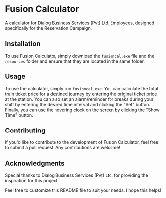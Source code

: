 # Fusion Calculator

A calculator for Dialog Business Services (Pvt) Ltd. Employees, designed specifically for the Reservation Campaign.

## Installation

To use Fusion Calculator, simply download the `fusioncal.exe` file and the `resources` folder and ensure that they are located in the same folder. 

## Usage

To use the calculator, simply run `fusioncal.exe`.
You can calculate the total train ticket price for a destined journey by entering the original ticket price at the station.
You can also set an alarm/reminder for breaks during your shift by entering the desired time interval and clicking the "Set" button.
Finally, you can use the hovering clock on the screen by clicking the "Show Time" button.

## Contributing

If you'd like to contribute to the development of Fusion Calculator, feel free to submit a pull request. Any contributions are welcome!


## Acknowledgments

Special thanks to Dialog Business Services (Pvt) Ltd. for providing the inspiration for this project.

Feel free to customize this README file to suit your needs. I hope this helps!
